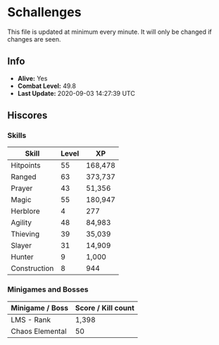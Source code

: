 # Schallenges

This file is updated at minimum every minute. It will only be changed if changes are seen.

## Info

 - **Alive:** Yes
 - **Combat Level:** 49.8
 - **Last Update:** 2020-09-03 14:27:39 UTC

## Hiscores

### Skills

| Skill | Level | XP |
|--|--|--|
| Hitpoints | 55 | 168,478 |
| Ranged | 63 | 373,737 |
| Prayer | 43 | 51,356 |
| Magic | 55 | 180,947 |
| Herblore | 4 | 277 |
| Agility | 48 | 84,983 |
| Thieving | 39 | 35,039 |
| Slayer | 31 | 14,909 |
| Hunter | 9 | 1,000 |
| Construction | 8 | 944 |

### Minigames and Bosses

| Minigame / Boss | Score / Kill count |
|--|--|
| LMS - Rank | 1,398 |
| Chaos Elemental | 50 |
